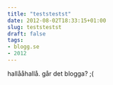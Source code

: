 ```yaml
---
title: "teststestst"
date: 2012-08-02T18:33:15+01:00
slug: teststestst
draft: false
tags:
- blogg.se
- 2012
---
```

hallååhallå. går det blogga? ;(